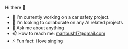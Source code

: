 Hi there 👋


- 🔭 I’m currently working on a car safety project.
- 👯 I’m looking to collaborate on any AI related projects
- 💬 Ask me about anything
- 📫 How to reach me: manbush17@gmail.com
- ⚡ Fun fact: i love singing
